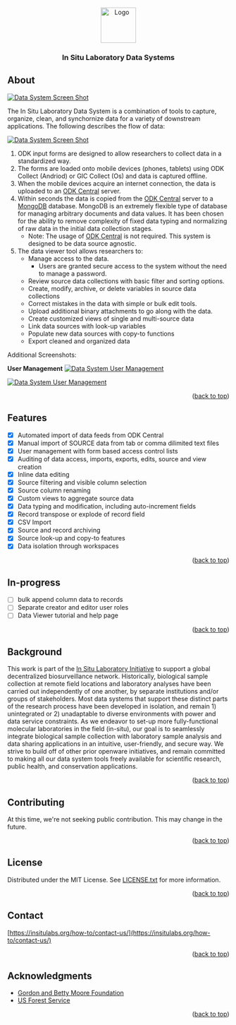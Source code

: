<a name="readme-top"></a>

<!-- PROJECT LOGO -->
<br />
<div align="center">
  <a href="https://insitulabs.org">
    <img src="https://insitulabs.org/static-assets/isl-logo.png" alt="Logo" width="80" height="80">
  </a>

  <h3 align="center">In Situ Laboratory Data Systems</h3>
</div>


<!-- ABOUT THE PROJECT -->
## About

[![Data System Screen Shot](https://insitulabs.org/static-assets/data-viewer-screenshot.jpg?v=1)](https://insitulabs.org/static-assets/data-viewer-screenshot.jpg)

The In Situ Laboratory Data System is a combination of tools to capture, organize, clean, and synchornize data for a variety of downstream applications. The following describes the flow of data:

[![Data System Screen Shot](https://insitulabs.org/static-assets/isl-data-system-flow.jpg?v=1)](https://insitulabs.org/static-assets/isl-data-system-flow.jpg)


1. ODK input forms are designed to allow researchers to collect data in a standardized way.
2. The forms are loaded onto mobile devices (phones, tablets) using ODK Collect (Andriod) or GIC Collect (Os) and data is captured offline.
3. When the mobile devices acquire an internet connection, the data is uploaded to an [ODK Central](https://github.com/getodk/central) server.
4. Within seconds the data is copied from the [ODK Central](https://github.com/getodk/central) server to a [MongoDB](https://www.mongodb.com) database. MongoDB is an extremely flexible type of database for managing arbitrary documents and data values. It has been chosen for the ability to remove complexity of fixed data typing and normalizing of raw data in the initial data collection stages.
   * Note: The usage of [ODK Central](https://github.com/getodk/central) is not required. This system is designed to be data source agnostic.
5. The data viewer tool allows researchers to:
    * Manage access to the data.
       * Users are granted secure access to the system without the need to manage a password.
    * Review source data collections with basic filter and sorting options.
    * Create, modify, archive, or delete variables in source data collections
    * Correct mistakes in the data with simple or bulk edit tools.
    * Upload additional binary attachments to go along with the data.
    * Create customized views of single and multi-source data
    * Link data sources with look-up variables
    * Populate new data sources with copy-to functions
    * Export cleaned and organized data


Additional Screenshots:

**User Management**
[![Data System User Management](https://insitulabs.org/static-assets/isl-data-user-list.jpg?v=1)](https://insitulabs.org/static-assets/isl-data-user-list.jpg)

[![Data System User Management](https://insitulabs.org/static-assets/isl-data-user-edit.jpg?v=1)](https://insitulabs.org/static-assets/isl-data-user-edit.jpg)


<p align="right">(<a href="#readme-top">back to top</a>)</p>


<!--
## Getting Started

This is an example of how you may give instructions on setting up your project locally.
To get a local copy up and running follow these simple example steps.

### Prerequisites

This is an example of how to list things you need to use the software and how to install them.
* npm
  ```sh
  npm install npm@latest -g
  ```

### Installation

1. Get a free API Key at [https://example.com](https://example.com)
2. Clone the repo
   ```sh
   git clone https://github.com/github_username/repo_name.git
   ```
3. Install NPM packages
   ```sh
   npm install
   ```
4. Enter your API in `config.js`
   ```js
   const API_KEY = 'ENTER YOUR API';
   ```

<p align="right">(<a href="#readme-top">back to top</a>)</p>


## Usage

Use this space to show useful examples of how a project can be used. Additional screenshots, code examples and demos work well in this space. You may also link to more resources.

_For more examples, please refer to the [Documentation](https://example.com)_

<p align="right">(<a href="#readme-top">back to top</a>)</p>
-->


## Features

- [x] Automated import of data feeds from ODK Central
- [x] Manual import of SOURCE data from tab or comma dilimited text files
- [x] User management with form based access control lists
- [x] Auditing of data access, imports, exports, edits, source and view creation
- [x] Inline data editing
- [x] Source filtering and visible column selection
- [x] Source column renaming
- [x] Custom views to aggregate source data
- [x] Data typing and modification, including auto-increment fields
- [x] Record transpose or explode of record field
- [x] CSV Import
- [x] Source and record archiving
- [x] Source look-up and copy-to features
- [x] Data isolation through workspaces

<p align="right">(<a href="#readme-top">back to top</a>)</p>

## In-progress

- [ ] bulk append column data to records
- [ ] Separate creator and editor user roles
- [ ] Data Viewer tutorial and help page

<p align="right">(<a href="#readme-top">back to top</a>)</p>

## Background

This work is part of the [In Situ Laboratory Initiative](https://insitulabs.org/) to support a global decentralized biosurveillance network. Historically, biological sample collection at remote field locations and laboratory analyses have been carried out independently of one another, by separate institutions and/or groups of stakeholders. Most data systems that support these distinct parts of the research process have been developed in isolation, and remain 1) unintegrated or 2) unadaptable to diverse environments with power and data service constraints. As we endeavor to set-up more fully-functional molecular laboratories in the field (in-situ), our goal is to seamlessly integrate biological sample collection with laboratory sample analysis and data sharing applications in an intuitive, user-friendly, and secure way. We strive to build off of other prior openware initiatives, and remain committed to making all our data system tools freely available for scientific research, public health, and conservation applications.

<p align="right">(<a href="#readme-top">back to top</a>)</p>

## Contributing

At this time, we're not seeking public contribution. This may change in the future.

<p align="right">(<a href="#readme-top">back to top</a>)</p>

## License

Distributed under the MIT License. See [LICENSE.txt](LICENSE.txt)
 for more information.

<p align="right">(<a href="#readme-top">back to top</a>)</p>

## Contact

[https://insitulabs.org/how-to/contact-us/](https://insitulabs.org/how-to/contact-us/)

<p align="right">(<a href="#readme-top">back to top</a>)</p>


<!-- ACKNOWLEDGMENTS -->
## Acknowledgments

* [Gordon and Betty Moore Foundation](https://www.moore.org/)
* [US Forest Service](https://www.fs.usda.gov/)

<p align="right">(<a href="#readme-top">back to top</a>)</p>
